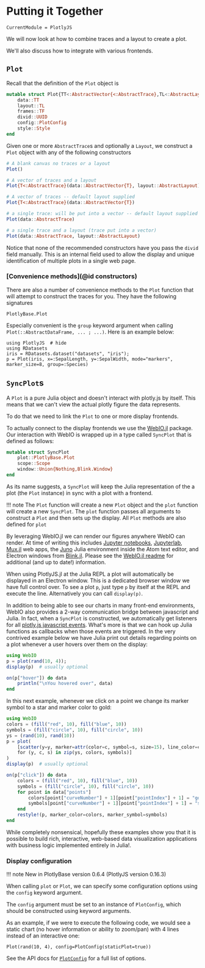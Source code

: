 # Putting it Together

```@meta
CurrentModule = PlotlyJS
```

We will now look at how to combine traces and a layout to create a plot.

We'll also discuss how to integrate with various frontends.

## `Plot`

Recall that the definition of the `Plot` object is

```julia
mutable struct Plot{TT<:AbstractVector{<:AbstractTrace},TL<:AbstractLayout,TF<:AbstractVector{<:PlotlyFrame}}
    data::TT
    layout::TL
    frames::TF
    divid::UUID
    config::PlotConfig
    style::Style
end
```

Given one or more `AbstractTrace`s and optionally a `Layout`, we construct a
`Plot` object with any of the following constructors

```julia
# A blank canvas no traces or a layout
Plot()

# A vector of traces and a layout
Plot{T<:AbstractTrace}(data::AbstractVector{T}, layout::AbstractLayout)

# A vector of traces -- default layout supplied
Plot{T<:AbstractTrace}(data::AbstractVector{T})

# a single trace: will be put into a vector -- default layout supplied
Plot(data::AbstractTrace)

# a single trace and a layout (trace put into a vector)
Plot(data::AbstractTrace, layout::AbstractLayout)
```

Notice that none of the recommended constructors have you pass the `divid`
field manually. This is an internal field used to allow the display and
unique identification of multiple plots in a single web page.

### [Convenience methods](@id constructors)

There are also a number of convenience methods to the `Plot` function that will
attempt to construct the traces for you. They have the following signatures

```@docs
PlotlyBase.Plot
```

Especially convenient is the `group` keyword argument when calling
`Plot(::AbstractDataFrame, ... ; ...)`. Here is an example below:

```@example iris_group
using PlotlyJS  # hide
using RDatasets
iris = RDatasets.dataset("datasets", "iris");
p = Plot(iris, x=:SepalLength, y=:SepalWidth, mode="markers", marker_size=8, group=:Species)
```

## `SyncPlot`s

A `Plot` is a pure Julia object and doesn't interact with plotly.js by itself.
This means that we can't view the actual plotly figure the data represents.

To do that we need to link the `Plot` to one or more display frontends.

To actually connect to the display frontends we use the
[WebIO.jl](https://github.com/JuliaGizmos/WebIO.jl) package. Our interaction
with WebIO is wrapped up in a type called `SyncPlot` that is defined as
follows:

```julia
mutable struct SyncPlot
    plot::PlotlyBase.Plot
    scope::Scope
    window::Union{Nothing,Blink.Window}
end
```

As its name suggests, a `SyncPlot` will keep the Julia representation of the a
plot (the `Plot` instance) in sync with a plot with a frontend.

!!! note
    The `Plot` function will create a new `Plot` object and the `plot` function
    will create a new `SyncPlot`. The `plot` function passes all arguments
    to construct a `Plot` and then sets up the display. All `Plot` methods are also defined for `plot`

By leveraging WebIO.jl we can render our figures anywhere WebIO can render. At
time of writing this includes [Jupyter notebooks](https://jupyter.org/),
[Jupyterlab](https://github.com/jupyterlab/jupyterlab),
[Mux.jl](https://github.com/JuliaWeb/Mux.jl) web apps, the
[Juno](https://junolab.org/) Julia environment inside the Atom text editor, and
Electron windows from [Blink.jl](https://github.com/JuliaGizmos/Blink.jl). Please
see the [WebIO.jl readme](https://github.com/JuliaGizmos/WebIO.jl) for
additional (and up to date!) information.

When using PlotlyJS.jl at the Julia REPL a plot will automatically be displayed
in an Electron window. This is a dedicated browser window we have full control
over. To see a plot `p`, just type `p` by itself at the REPL and execute the
line. Alternatively you can call `display(p)`.

In addition to being able to see our charts in many front-end environments,
WebIO also provides a 2-way communication bridge between javascript and Julia.
In fact, when a `SyncPlot` is constructed, we automatically get listeners for
all [plotly.js javascript events](https://plotly.com/javascriptplotlyjs-events/).
What's more is that we can hook up Julia functions as callbacks when those
events are triggered. In the very contrived example below we have Julia print
out details regarding points on a plot whenever a user hovers over them on the
display:

```julia
using WebIO
p = plot(rand(10, 4));
display(p)  # usually optional

on(p["hover"]) do data
    println("\nYou hovered over", data)
end
```

In this next example, whenever we click on a point we change its marker symbol
to a star and marker color to gold:

```julia
using WebIO
colors = (fill("red", 10), fill("blue", 10))
symbols = (fill("circle", 10), fill("circle", 10))
ys = (rand(10), rand(10))
p = plot(
    [scatter(y=y, marker=attr(color=c, symbol=s, size=15), line_color=c[1])
    for (y, c, s) in zip(ys, colors, symbols)]
)
display(p)  # usually optional

on(p["click"]) do data
    colors = (fill("red", 10), fill("blue", 10))
    symbols = (fill("circle", 10), fill("circle", 10))
    for point in data["points"]
        colors[point["curveNumber"] + 1][point["pointIndex"] + 1] = "gold"
        symbols[point["curveNumber"] + 1][point["pointIndex"] + 1] = "star"
    end
    restyle!(p, marker_color=colors, marker_symbol=symbols)
end
```

While completely nonsensical, hopefully these examples show you that it is
possible to build rich, interactive, web-based data visualization applications
with business logic implemented entirely in Julia!.

### Display configuration

!!! note
    New in PlotlyBase version 0.6.4 (PlotlyJS version 0.16.3)


When calling `plot` or `Plot`, we can specify some configuration options using the `config` keyword argument.

The `config` argument must be set to an instance of `PlotConfig`, which should be constructed using keyword arguments.

As an example, if we were to execute the following code, we would see a static
chart (no hover information or ability to zoom/pan) with 4 lines instead of an
interactive one:

```example plot_config
Plot(rand(10, 4), config=PlotConfig(staticPlot=true))
```

See the API docs for [`PlotConfig`](@ref) for a full list of options.
